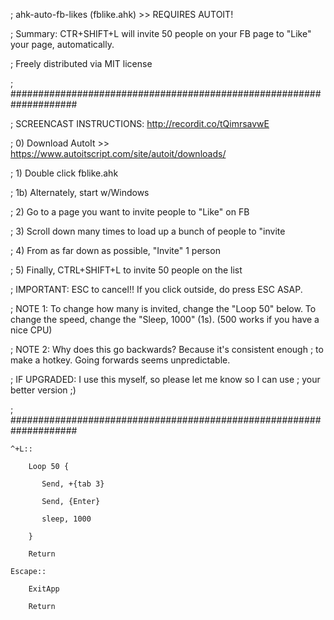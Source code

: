 ; ahk-auto-fb-likes (fblike.ahk) >> REQUIRES AUTOIT! 

; Summary: CTR+SHIFT+L will invite 50 people on your FB page to "Like" your page, automatically.

; Freely distributed via MIT license

; ####################################################################

; SCREENCAST INSTRUCTIONS: http://recordit.co/tQimrsavwE 

; 0) Download AutoIt >> https://www.autoitscript.com/site/autoit/downloads/

; 1) Double click fblike.ahk

; 1b) Alternately, start w/Windows

; 2) Go to a page you want to invite people to "Like" on FB

; 3) Scroll down many times to load up a bunch of people to "invite

; 4) From as far down as possible, "Invite" 1 person

; 5) Finally, CTRL+SHIFT+L to invite 50 people on the list

; IMPORTANT: ESC to cancel!! If you click outside, do press ESC ASAP.

; NOTE 1: To change how many is invited, change the "Loop 50" below.
          To change the speed, change the "Sleep, 1000" (1s).
		  (500 works if you have a nice CPU)

; NOTE 2: Why does this go backwards? Because it's consistent enough
;         to make a hotkey. Going forwards seems unpredictable.

; IF UPGRADED: I use this myself, so please let me know so I can use
;              your better version ;)

; ####################################################################

	^+L::

		Loop 50 {
		
		   Send, +{tab 3}
		   
		   Send, {Enter}
		   
		   sleep, 1000
		   
		}   
	
		Return

	Escape::

		ExitApp
		
		Return
